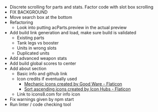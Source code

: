 * Discrete scrolling for parts and stats. Factor code with slot box scrolling
* FIX BACKGROUND
* Move search box at the bottom
* Refactoring
	* Look into putting acParts.preview in the actual preview
* Add build link generation and load, make sure build is validated
	* Existing parts
	* Tank legs vs booster
	* Units in wrong slots
	* Duplicated units
* Add advanced weapon stats
* Add build global scores to center
* Add about section
	* Basic info and github link
	* Icon credits if eventually used
		* <a href="https://www.flaticon.com/free-icons/mechanic" title="mechanic icons">Mechanic 
		icons created by Good Ware - Flaticon</a>
		* <a href="https://www.flaticon.com/free-icons/sort-ascending" title="sort ascending icons">Sort ascending icons created by Icon Hubs - Flaticon</a>
	* Link to icons8.com for info icon
* Fix warnings given by npm start
* Run linter / code checking tool